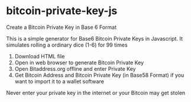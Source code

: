 # bitcoin-private-key-js
Create a Bitcoin Private Key in Base 6 Format

This is a simple generator for Base6 Bitcoin Private Keys in Javascript.
It simulates rolling a ordinary dice (1-6) for 99 times

1. Download HTML file
2. Open in web browser to generate Bitcoin Private Key
3. Open Bitaddress.org offline and enter Private Key
4. Get Bitcoin Address and Bitcoin Private Key (in Base58 Format) if you want to import it to a wallet software

Never enter your private key in the internet or your Bitcoin may get stolen
